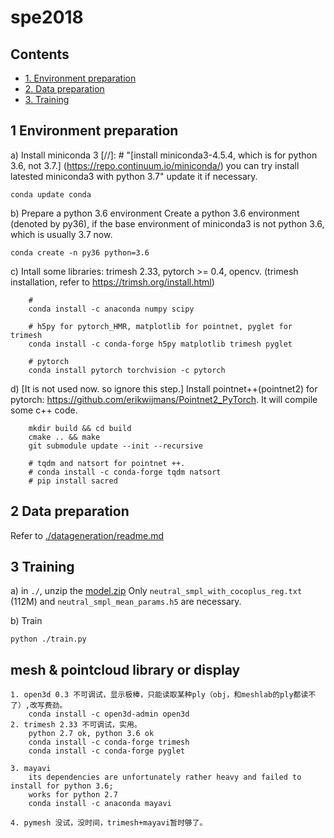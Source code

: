 # spe2018

## Contents
* [1. Environment preparation](#1-environment-preparation)
* [2. Data preparation](#2-data-preparation)
* [3. Training](#3-training)

## 1 Environment preparation
a) Install miniconda 3
[//]: # "[install miniconda3-4.5.4, which is for python 3.6, not 3.7.] (https://repo.continuum.io/miniconda/) you can try install latested miniconda3 with python 3.7"
update it if necessary.
``` shell
conda update conda
```
b) Prepare a python 3.6 environment
Create a python 3.6 environment (denoted by py36), if the base environment of miniconda3 is not python 3.6, which is usually 3.7 now.
``` shell
conda create -n py36 python=3.6
```
c) Intall some libraries: trimesh 2.33, pytorch >= 0.4, opencv. (trimesh installation, refer to https://trimsh.org/install.html)
``` shell
    # 
    conda install -c anaconda numpy scipy

    # h5py for pytorch_HMR, matplotlib for pointnet, pyglet for trimesh    
    conda install -c conda-forge h5py matplotlib trimesh pyglet
 
    # pytorch 
    conda install pytorch torchvision -c pytorch

```
d) [It is not used now. so ignore this step.] Install pointnet++(pointnet2) for pytorch: https://github.com/erikwijmans/Pointnet2_PyTorch. It will compile some c++ code.
``` shell
    mkdir build && cd build
    cmake .. && make
    git submodule update --init --recursive
```
``` shell
    # tqdm and natsort for pointnet ++. 
    # conda install -c conda-forge tqdm natsort
    # pip install sacred
```
    
## 2 Data preparation
Refer to [./datageneration/readme.md](/datageneration/readme.md)

## 3 Training 
a) in `./`, unzip the [model.zip](https://pan.baidu.com/s/1PUv5kUydmx5RG1E0KsQBkw)
Only `neutral_smpl_with_cocoplus_reg.txt` (112M) and `neutral_smpl_mean_params.h5` are necessary.

b) Train
``` shell
python ./train.py
```

## mesh & pointcloud library or display
    1. open3d 0.3 不可调试，显示极棒，只能读取某种ply（obj，和meshlab的ply都读不了）,改写费劲。
        conda install -c open3d-admin open3d
    2. trimesh 2.33 不可调试，实用。
        python 2.7 ok, python 3.6 ok
        conda install -c conda-forge trimesh
        conda install -c conda-forge pyglet

    3. mayavi
        its dependencies are unfortunately rather heavy and failed to install for python 3.6;
        works for python 2.7
        conda install -c anaconda mayavi

    4. pymesh 没试，没时间，trimesh+mayavi暂时够了。
